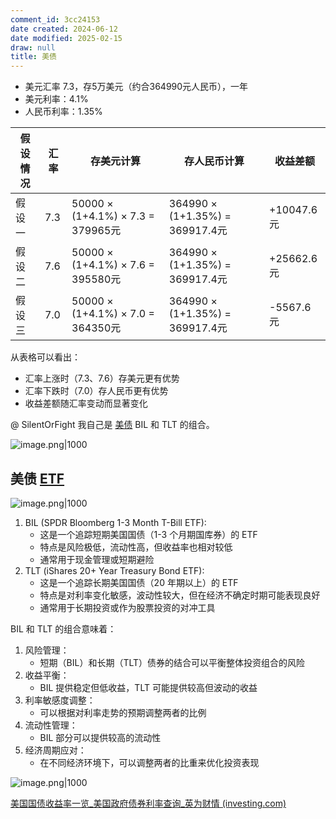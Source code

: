 ```yaml
---
comment_id: 3cc24153
date created: 2024-06-12
date modified: 2025-02-15
draw: null
title: 美债
---
```

- 美元汇率 7.3，存5万美元（约合364990元人民币），一年
- 美元利率：4.1%
- 人民币利率：1.35%

| 假设情况 | 汇率 | 存美元计算 | 存人民币计算 | 收益差额 |
|---------|------|------------|-------------|---------|
| 假设一 | 7.3 | 50000 × (1+4.1%) × 7.3 = 379965元 | 364990 × (1+1.35%) = 369917.4元 | +10047.6元 |
| 假设二 | 7.6 | 50000 × (1+4.1%) × 7.6 = 395580元 | 364990 × (1+1.35%) = 369917.4元 | +25662.6元 |
| 假设三 | 7.0 | 50000 × (1+4.1%) × 7.0 = 364350元 | 364990 × (1+1.35%) = 369917.4元 | -5567.6元 |

从表格可以看出：

- 汇率上涨时（7.3、7.6）存美元更有优势
- 汇率下跌时（7.0）存人民币更有优势
- 收益差额随汇率变动而显著变化

@ SilentOrFight 我自己是 [美债](美债.md) BIL 和 TLT 的组合。 

![image.png|1000](https://imagehosting4picgo.oss-cn-beijing.aliyuncs.com/imagehosting/fix-dir%2Fpicgo%2Fpicgo-clipboard-images%2F2024%2F08%2F10%2F21-11-20-27b9a89d57f0eed0007562a274ce1bfa-202408102111433-31e2b4.png)

## 美债 [ETF](ETF.md)

![image.png|1000](https://imagehosting4picgo.oss-cn-beijing.aliyuncs.com/imagehosting/fix-dir%2Fpicgo%2Fpicgo-clipboard-images%2F2024%2F09%2F01%2F20-39-21-ba34360c240731ebf7b17835c0785b12-202409012039976-943e4b.png)

1. BIL (SPDR Bloomberg 1-3 Month T-Bill ETF):
    - 这是一个追踪短期美国国债（1-3 个月期国库券）的 ETF
    - 特点是风险极低，流动性高，但收益率也相对较低
    - 通常用于现金管理或短期避险
2. TLT (iShares 20+ Year Treasury Bond ETF):
    - 这是一个追踪长期美国国债（20 年期以上）的 ETF
    - 特点是对利率变化敏感，波动性较大，但在经济不确定时期可能表现良好
    - 通常用于长期投资或作为股票投资的对冲工具

BIL 和 TLT 的组合意味着：

1. 风险管理：
    - 短期（BIL）和长期（TLT）债券的结合可以平衡整体投资组合的风险
2. 收益平衡：
    - BIL 提供稳定但低收益，TLT 可能提供较高但波动的收益
3. 利率敏感度调整：
    - 可以根据对利率走势的预期调整两者的比例
4. 流动性管理：
    - BIL 部分可以提供较高的流动性
5. 经济周期应对：
    - 在不同经济环境下，可以调整两者的比重来优化投资表现

![image.png|1000](https://imagehosting4picgo.oss-cn-beijing.aliyuncs.com/imagehosting/fix-dir%2Fpicgo%2Fpicgo-clipboard-images%2F2024%2F08%2F12%2F11-36-39-978ac26fc44f7099ff6d092dcf15b283-202408121136005-c12463.png)

[美国国债收益率一览_美国政府债券利率查询_英为财情 (investing.com)](https://cn.investing.com/rates-bonds/usa-government-bonds?maturity_from=40&maturity_to=290)
